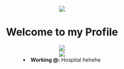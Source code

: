<body>
<div align='center'>
 <img src='https://i.pinimg.com/originals/b8/32/02/b832028c117cb548614cbea10f0153dc.gif' align='center'>
 <h1 align="center">Welcome to my Profile</h1>
</div>
 <div align='center'>
  
 <img src="https://lanyard.cnrad.dev/api/190842306818080769?idleMessage=Apparently%20in%20Med%20School&animated=true&theme=dark&borderRadius=20&hideBadges=true&hideDiscrim=true&bg=212121">
  </div>


<div align='center'>



 <img src="https://i.imgur.com/SVPpRUv.png" align='center'>
</li>
<li>
<b>Working @:</b> Hospital hehehe
</li>
<br><br><br>
</div>
<div>

</body>
